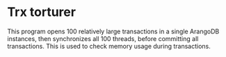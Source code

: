 # Trx torturer

This program opens 100 relatively large transactions in a single ArangoDB
instances, then synchronizes all 100 threads, before committing all
transactions. This is used to check memory usage during transactions.
